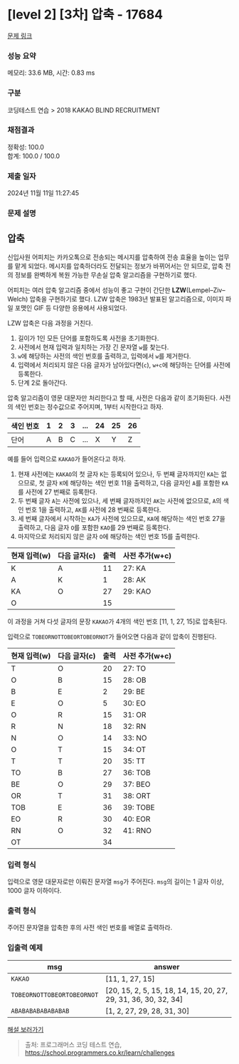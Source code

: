 # [level 2] [3차] 압축 - 17684 

[문제 링크](https://school.programmers.co.kr/learn/courses/30/lessons/17684) 

### 성능 요약

메모리: 33.6 MB, 시간: 0.83 ms

### 구분

코딩테스트 연습 > 2018 KAKAO BLIND RECRUITMENT

### 채점결과

정확성: 100.0<br/>합계: 100.0 / 100.0

### 제출 일자

2024년 11월 11일 11:27:45

### 문제 설명

<h2>압축</h2>

<p>신입사원 어피치는 카카오톡으로 전송되는 메시지를 압축하여 전송 효율을 높이는 업무를 맡게 되었다. 메시지를 압축하더라도 전달되는 정보가 바뀌어서는 안 되므로, 압축 전의 정보를 완벽하게 복원 가능한 무손실 압축 알고리즘을 구현하기로 했다.</p>

<p>어피치는 여러 압축 알고리즘 중에서 성능이 좋고 구현이 간단한 <strong>LZW</strong>(Lempel–Ziv–Welch) 압축을 구현하기로 했다. LZW 압축은 1983년 발표된 알고리즘으로, 이미지 파일 포맷인 GIF 등 다양한 응용에서 사용되었다.</p>

<p>LZW&nbsp;압축은 다음 과정을 거친다.</p>

<ol>
<li>길이가 1인 모든 단어를 포함하도록 사전을 초기화한다.</li>
<li>사전에서 현재 입력과 일치하는 가장 긴 문자열 <code>w</code>를 찾는다.</li>
<li><code>w</code>에 해당하는 사전의 색인 번호를 출력하고, 입력에서 <code>w</code>를 제거한다.</li>
<li>입력에서 처리되지 않은 다음 글자가 남아있다면(<code>c</code>), <code>w+c</code>에 해당하는 단어를 사전에 등록한다.</li>
<li>단계 2로 돌아간다.</li>
</ol>

<p>압축 알고리즘이 영문 대문자만 처리한다고 할 때, 사전은 다음과 같이 초기화된다. 사전의 색인 번호는 정수값으로 주어지며, 1부터 시작한다고 하자.</p>
<table class="table">
        <thead><tr>
<th>색인 번호</th>
<th>1</th>
<th>2</th>
<th>3</th>
<th>...</th>
<th>24</th>
<th>25</th>
<th>26</th>
</tr>
</thead>
        <tbody><tr>
<td>단어</td>
<td>A</td>
<td>B</td>
<td>C</td>
<td>...</td>
<td>X</td>
<td>Y</td>
<td>Z</td>
</tr>
</tbody>
      </table>
<p>예를 들어 입력으로 <code>KAKAO</code>가 들어온다고 하자.</p>

<ol>
<li>현재 사전에는 <code>KAKAO</code>의 첫 글자 <code>K</code>는 등록되어 있으나, 두 번째 글자까지인 <code>KA</code>는 없으므로, 첫 글자 <code>K</code>에 해당하는 색인 번호 11을 출력하고, 다음 글자인 <code>A</code>를 포함한 <code>KA</code>를 사전에 27 번째로 등록한다.</li>
<li>두 번째 글자 <code>A</code>는 사전에 있으나, 세 번째 글자까지인 <code>AK</code>는 사전에 없으므로, <code>A</code>의  색인 번호 1을 출력하고, <code>AK</code>를 사전에 28 번째로 등록한다.</li>
<li>세 번째 글자에서 시작하는 <code>KA</code>가 사전에 있으므로, <code>KA</code>에 해당하는 색인 번호 27을 출력하고, 다음 글자 <code>O</code>를 포함한 <code>KAO</code>를 29 번째로 등록한다.</li>
<li>마지막으로 처리되지 않은 글자 <code>O</code>에 해당하는 색인 번호 15를 출력한다.</li>
</ol>
<table class="table">
        <thead><tr>
<th>현재 입력(w)</th>
<th>다음 글자(c)</th>
<th>출력</th>
<th>사전 추가(w+c)</th>
</tr>
</thead>
        <tbody><tr>
<td>K</td>
<td>A</td>
<td>11</td>
<td>27: KA</td>
</tr>
<tr>
<td>A</td>
<td>K</td>
<td>1</td>
<td>28: AK</td>
</tr>
<tr>
<td>KA</td>
<td>O</td>
<td>27</td>
<td>29: KAO</td>
</tr>
<tr>
<td>O</td>
<td></td>
<td>15</td>
<td></td>
</tr>
</tbody>
      </table>
<p>이 과정을 거쳐 다섯 글자의 문장 <code>KAKAO</code>가 4개의 색인 번호 [11, 1, 27, 15]로 압축된다.</p>

<p>입력으로 <code>TOBEORNOTTOBEORTOBEORNOT</code>가 들어오면 다음과 같이 압축이 진행된다.</p>
<table class="table">
        <thead><tr>
<th>현재 입력(w)</th>
<th>다음 글자(c)</th>
<th>출력</th>
<th>사전 추가(w+c)</th>
</tr>
</thead>
        <tbody><tr>
<td>T</td>
<td>O</td>
<td>20</td>
<td>27: TO</td>
</tr>
<tr>
<td>O</td>
<td>B</td>
<td>15</td>
<td>28: OB</td>
</tr>
<tr>
<td>B</td>
<td>E</td>
<td>2</td>
<td>29: BE</td>
</tr>
<tr>
<td>E</td>
<td>O</td>
<td>5</td>
<td>30: EO</td>
</tr>
<tr>
<td>O</td>
<td>R</td>
<td>15</td>
<td>31: OR</td>
</tr>
<tr>
<td>R</td>
<td>N</td>
<td>18</td>
<td>32: RN</td>
</tr>
<tr>
<td>N</td>
<td>O</td>
<td>14</td>
<td>33: NO</td>
</tr>
<tr>
<td>O</td>
<td>T</td>
<td>15</td>
<td>34: OT</td>
</tr>
<tr>
<td>T</td>
<td>T</td>
<td>20</td>
<td>35: TT</td>
</tr>
<tr>
<td>TO</td>
<td>B</td>
<td>27</td>
<td>36: TOB</td>
</tr>
<tr>
<td>BE</td>
<td>O</td>
<td>29</td>
<td>37: BEO</td>
</tr>
<tr>
<td>OR</td>
<td>T</td>
<td>31</td>
<td>38: ORT</td>
</tr>
<tr>
<td>TOB</td>
<td>E</td>
<td>36</td>
<td>39: TOBE</td>
</tr>
<tr>
<td>EO</td>
<td>R</td>
<td>30</td>
<td>40: EOR</td>
</tr>
<tr>
<td>RN</td>
<td>O</td>
<td>32</td>
<td>41: RNO</td>
</tr>
<tr>
<td>OT</td>
<td></td>
<td>34</td>
<td></td>
</tr>
</tbody>
      </table>
<h3>입력 형식</h3>

<p>입력으로 영문 대문자로만 이뤄진 문자열 <code>msg</code>가 주어진다. <code>msg</code>의 길이는 1 글자 이상, 1000 글자 이하이다.</p>

<h3>출력 형식</h3>

<p>주어진 문자열을 압축한 후의 사전 색인 번호를 배열로 출력하라.</p>

<h3>입출력 예제</h3>
<table class="table">
        <thead><tr>
<th>msg</th>
<th>answer</th>
</tr>
</thead>
        <tbody><tr>
<td><code>KAKAO</code></td>
<td>[11, 1, 27, 15]</td>
</tr>
<tr>
<td><code>TOBEORNOTTOBEORTOBEORNOT</code></td>
<td>[20, 15, 2, 5, 15, 18, 14, 15, 20, 27, 29, 31, 36, 30, 32, 34]</td>
</tr>
<tr>
<td><code>ABABABABABABABAB</code></td>
<td>[1, 2, 27, 29, 28, 31, 30]</td>
</tr>
</tbody>
      </table>
<p><a href="http://tech.kakao.com/2017/11/14/kakao-blind-recruitment-round-3/" target="_blank" rel="noopener">해설 보러가기</a></p>


> 출처: 프로그래머스 코딩 테스트 연습, https://school.programmers.co.kr/learn/challenges